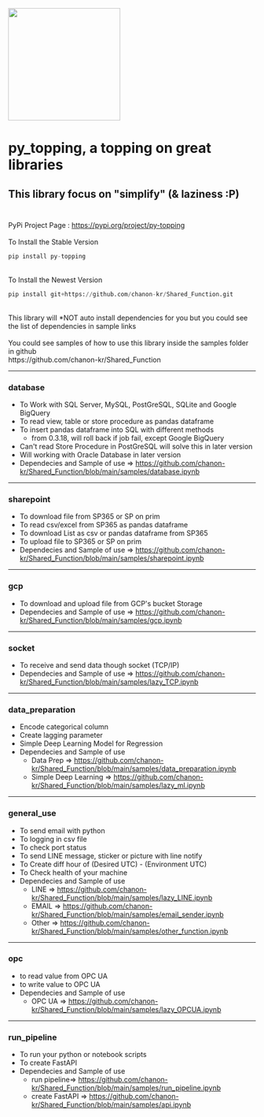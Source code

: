 <img src="https://user-images.githubusercontent.com/64777509/179344226-e9440447-a69d-46c1-a535-d18c1680e73d.jpg" align="center" width="228">

# py_topping, a topping on great libraries
## This library focus on "simplify" (& laziness :P) <br><br>

PyPi Project Page : https://pypi.org/project/py-topping
<br><br>To Install the Stable Version<br>
```python
pip install py-topping
```
<br>To Install the Newest Version<br>
```python
pip install git+https://github.com/chanon-kr/Shared_Function.git
```
<br>
This library will *NOT auto install dependencies for you but you could see the list of dependencies in sample links<br><br>
You could see samples of how to use this library inside the samples folder in github<br>
https://github.com/chanon-kr/Shared_Function
<br>

***
### database
  - To Work with SQL Server, MySQL, PostGreSQL, SQLite and Google BigQuery
  - To read view, table or store procedure as pandas dataframe 
  - To insert pandas dataframe into SQL with different methods
    - from 0.3.18, will roll back if job fail, except Google BigQuery
  - Can't read Store Procedure in PostGreSQL will solve this in later version
  - Will working with Oracle Database in later version
  - Dependecies and Sample of use => https://github.com/chanon-kr/Shared_Function/blob/main/samples/database.ipynb

***
### sharepoint
  - To download file from SP365 or SP on prim
  - To read csv/excel from SP365 as pandas dataframe
  - To download List as csv or pandas dataframe from SP365
  - To upload file to SP365 or SP on prim
  - Dependecies and Sample of use => https://github.com/chanon-kr/Shared_Function/blob/main/samples/sharepoint.ipynb

***
### gcp
  - To download and upload file from GCP's bucket Storage
  - Dependecies and Sample of use => https://github.com/chanon-kr/Shared_Function/blob/main/samples/gcp.ipynb

***
### socket
  - To receive and send data though socket (TCP/IP)
  - Dependecies and Sample of use => https://github.com/chanon-kr/Shared_Function/blob/main/samples/lazy_TCP.ipynb
***
### data_preparation
  - Encode categorical column
  - Create lagging parameter
  - Simple Deep Learning Model for Regression
  - Dependecies and Sample of use 
    - Data Prep => https://github.com/chanon-kr/Shared_Function/blob/main/samples/data_preparation.ipynb
    - Simple Deep Learning => https://github.com/chanon-kr/Shared_Function/blob/main/samples/lazy_ml.ipynb

***
### general_use
  - To send email with python 
  - To logging in csv file
  - To check port status
  - To send LINE message, sticker or picture with line notify
  - To Create diff hour of (Desired UTC) - (Environment UTC)
  - To Check health of your machine
  - Dependecies and Sample of use
    - LINE => https://github.com/chanon-kr/Shared_Function/blob/main/samples/lazy_LINE.ipynb
    - EMAIL => https://github.com/chanon-kr/Shared_Function/blob/main/samples/email_sender.ipynb
    - Other => https://github.com/chanon-kr/Shared_Function/blob/main/samples/other_function.ipynb

***
### opc
  - to read value from OPC UA
  - to write value to OPC UA
  - Dependecies and Sample of use 
    - OPC UA => https://github.com/chanon-kr/Shared_Function/blob/main/samples/lazy_OPCUA.ipynb
***
### run_pipeline
  - To run your python or notebook scripts 
  - To create FastAPI
  - Dependecies and Sample of use  
    - run pipeline=> https://github.com/chanon-kr/Shared_Function/blob/main/samples/run_pipeline.ipynb
    - create FastAPI => https://github.com/chanon-kr/Shared_Function/blob/main/samples/api.ipynb
